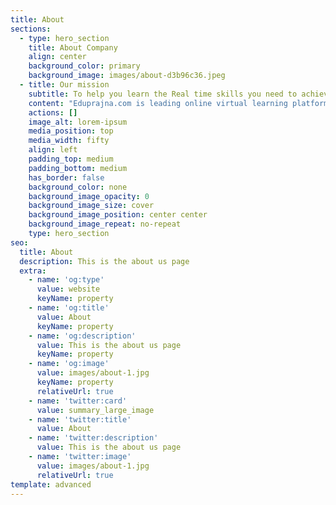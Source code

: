 ```yaml
---
title: About
sections:
  - type: hero_section
    title: About Company
    align: center
    background_color: primary
    background_image: images/about-d3b96c36.jpeg
  - title: Our mission
    subtitle: To help you learn the Real time skills you need to achieve your goals
    content: "Eduprajna.com is leading online virtual learning platform that helps anyone learn technical skills,\r\nprofessional skills,management skills,soft skills,and many more creactive skills.\r\nwe are professional Partner with corporate training,\r\nacademic training and project development with world class Renowned and Reputed Trainer all over the globe\n\n**EXPERIENCE**\n\n\r\nwith a collective experience of over 9 years in education domain and training in Bangalore,\r\nwe assure students the easiest learning way for the toughest of the courses.\r\nWe have learned from our experience that to get a guaranteed job,\r\nthe quality of the student has to be very good.  To improve the quality of the students,\r\na trainer haS to be the main person involved who can understand that of each student varies and\r\nhe manages the same by varying his style of training to match different audience style\n"
    actions: []
    image_alt: lorem-ipsum
    media_position: top
    media_width: fifty
    align: left
    padding_top: medium
    padding_bottom: medium
    has_border: false
    background_color: none
    background_image_opacity: 0
    background_image_size: cover
    background_image_position: center center
    background_image_repeat: no-repeat
    type: hero_section
seo:
  title: About
  description: This is the about us page
  extra:
    - name: 'og:type'
      value: website
      keyName: property
    - name: 'og:title'
      value: About
      keyName: property
    - name: 'og:description'
      value: This is the about us page
      keyName: property
    - name: 'og:image'
      value: images/about-1.jpg
      keyName: property
      relativeUrl: true
    - name: 'twitter:card'
      value: summary_large_image
    - name: 'twitter:title'
      value: About
    - name: 'twitter:description'
      value: This is the about us page
    - name: 'twitter:image'
      value: images/about-1.jpg
      relativeUrl: true
template: advanced
---
```

